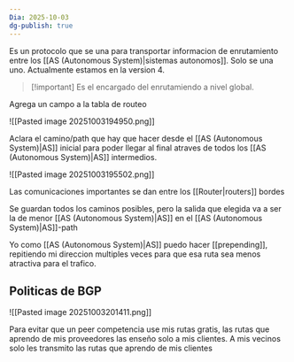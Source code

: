 ```yaml
---
Dia: 2025-10-03
dg-publish: true
---
```

Es un protocolo que se una para transportar informacion de enrutamiento entre los [[AS (Autonomous System)|sistemas autonomos]]. Solo se una uno. Actualmente estamos en la version 4.

>[!important] Es el encargado del enrutamiendo a nivel global.


Agrega un campo a la tabla de routeo

![[Pasted image 20251003194950.png]]

Aclara el camino/path que hay que hacer desde el [[AS (Autonomous System)|AS]] inicial para poder llegar al final  atraves de todos los [[AS (Autonomous System)|AS]] intermedios.

![[Pasted image 20251003195502.png]]


Las comunicaciones importantes se dan entre los [[Router|routers]] bordes

Se guardan todos los caminos posibles, pero la salida que elegida va a ser la de menor [[AS (Autonomous System)|AS]] en el [[AS (Autonomous System)|AS]]-path

Yo como [[AS (Autonomous System)|AS]] puedo hacer [[prepending]], repitiendo mi direccion multiples veces para que esa ruta sea menos atractiva para el trafico.


## Politicas de BGP 
![[Pasted image 20251003201411.png]]

Para evitar que un peer competencia use mis rutas gratis, las rutas que aprendo de mis proveedores las enseño solo a mis clientes. A mis vecinos solo les transmito las rutas que aprendo de mis clientes